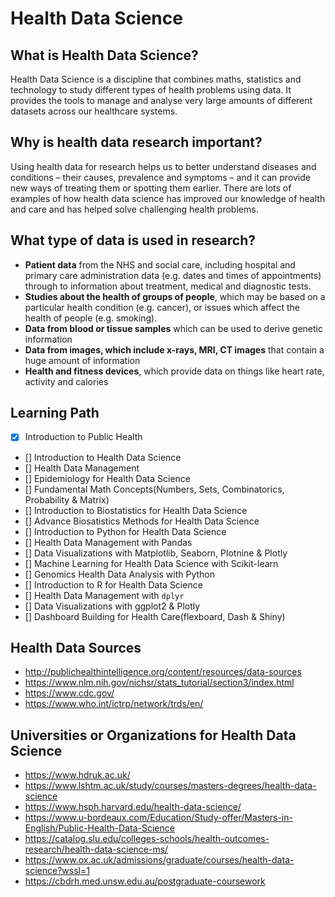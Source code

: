 # Health Data Science 

## What is Health Data Science? 
Health Data Science is a discipline that combines maths, statistics and technology to study different types of health problems using data. It provides the tools to manage and analyse very large amounts of different datasets across our healthcare systems. 

## Why is health data research important?
Using health data for research helps us to better understand diseases and conditions – their causes, prevalence and symptoms – and it can provide new ways of treating them or spotting them earlier. There are lots of examples of how health data science has improved our knowledge of health and care and has helped solve challenging health problems.

## What type of data is used in research?
- **Patient data** from the NHS and social care, including hospital and primary care administration data (e.g. dates and times of appointments) through to information about treatment, medical and diagnostic tests.
- **Studies about the health of groups of people**, which may be based on a particular health condition (e.g. cancer), or issues which affect the health of people (e.g. smoking).
- **Data from blood or tissue samples** which can be used to derive genetic information
- **Data from images, which include x-rays, MRI, CT images** that contain a huge amount of information
- **Health and fitness devices**, which provide data on things like heart rate, activity and calories


## Learning Path 
- [x] Introduction to Public Health 
- [] Introduction to Health Data Science 
- [] Health Data Management 
- [] Epidemiology for Health Data Science 
- [] Fundamental Math Concepts(Numbers, Sets, Combinatorics, Probability & Matrix) 
- [] Introduction to Biostatistics for Health Data Science 
- [] Advance Biosatistics Methods for Health Data Science 
- [] Introduction to Python for Health Data Science 
- [] Health Data Management with Pandas 
- [] Data Visualizations with Matplotlib, Seaborn, Plotnine & Plotly 
- [] Machine Learning for Health Data Science with Scikit-learn 
- [] Genomics Health Data Analysis with Python 
- [] Introduction to R for Health Data Science 
- [] Health Data Management with `dplyr` 
- [] Data Visualizations with ggplot2 & Plotly 
- [] Dashboard Building for Health Care(flexboard, Dash & Shiny) 

## Health Data Sources 
- http://publichealthintelligence.org/content/resources/data-sources
- https://www.nlm.nih.gov/nichsr/stats_tutorial/section3/index.html
- https://www.cdc.gov/ 
- https://www.who.int/ictrp/network/trds/en/

## Universities or Organizations for Health Data Science 
- https://www.hdruk.ac.uk/
- https://www.lshtm.ac.uk/study/courses/masters-degrees/health-data-science
- https://www.hsph.harvard.edu/health-data-science/
- https://www.u-bordeaux.com/Education/Study-offer/Masters-in-English/Public-Health-Data-Science
- https://catalog.slu.edu/colleges-schools/health-outcomes-research/health-data-science-ms/
- https://www.ox.ac.uk/admissions/graduate/courses/health-data-science?wssl=1
- https://cbdrh.med.unsw.edu.au/postgraduate-coursework
